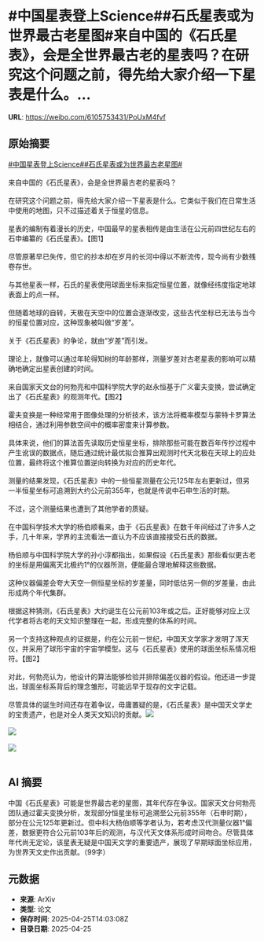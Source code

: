 # #中国星表登上Science##石氏星表或为世界最古老星图#来自中国的《石氏星表》，会是全世界最古老的星表吗？在研究这个问题之前，得先给大家介绍一下星表是什么。...

**URL**: https://weibo.com/6105753431/PoUxM4fvf

## 原始摘要

<a href="https://m.weibo.cn/search?containerid=231522type%3D1%26t%3D10%26q%3D%23%E4%B8%AD%E5%9B%BD%E6%98%9F%E8%A1%A8%E7%99%BB%E4%B8%8AScience%23&amp;extparam=%23%E4%B8%AD%E5%9B%BD%E6%98%9F%E8%A1%A8%E7%99%BB%E4%B8%8AScience%23" data-hide=""><span class="surl-text">#中国星表登上Science#</span></a><a href="https://m.weibo.cn/search?containerid=231522type%3D1%26t%3D10%26q%3D%23%E7%9F%B3%E6%B0%8F%E6%98%9F%E8%A1%A8%E6%88%96%E4%B8%BA%E4%B8%96%E7%95%8C%E6%9C%80%E5%8F%A4%E8%80%81%E6%98%9F%E5%9B%BE%23&amp;extparam=%23%E7%9F%B3%E6%B0%8F%E6%98%9F%E8%A1%A8%E6%88%96%E4%B8%BA%E4%B8%96%E7%95%8C%E6%9C%80%E5%8F%A4%E8%80%81%E6%98%9F%E5%9B%BE%23" data-hide=""><span class="surl-text">#石氏星表或为世界最古老星图#</span></a><br><br>来自中国的《石氏星表》，会是全世界最古老的星表吗？<br><br>在研究这个问题之前，得先给大家介绍一下星表是什么。它类似于我们在日常生活中使用的地图，只不过描述着关于恒星的信息。<br><br>星表的编制有着漫长的历史，中国最早的星表相传是由生活在公元前四世纪左右的石申编纂的《石氏星表》。【图1】<br><br>尽管原著早已失传，但它的抄本却在岁月的长河中得以不断流传，现今尚有少数残卷存世。<br><br>与其他星表一样，石氏的星表使用球面坐标来指定恒星位置，就像经纬度指定地球表面上的点一样。<br><br>但随着地球的自转，天极在天空中的位置会逐渐改变，这些古代坐标已无法与当今的恒星位置对应，这种现象被叫做“岁差”。<br><br>关于《石氏星表》的争论，就由“岁差”而引发。<br><br>理论上，就像可以通过年轮得知树的年龄那样，测量岁差对古老星表的影响可以精确地确定出星表创建的时间。<br><br>来自国家天文台的何勃亮和中国科学院大学的赵永恒基于广义霍夫变换，尝试确定出了《石氏星表》的观测年代。【图2】<br><br>霍夫变换是一种经常用于图像处理的分析技术，该方法将概率模型与蒙特卡罗算法相结合，通过利用参数空间中的概率密度来计算参数。<br><br>具体来说，他们的算法首先读取历史恒星坐标，排除那些可能在数百年传抄过程中产生讹误的数据点，随后通过统计最优拟合推算出观测时代天北极在天球上的应处位置，最终将这个推算位置逆向转换为对应的历史年代。<br><br>测量的结果发现，《石氏星表》中的一些恒星测量在公元125年左右更新过，但另一半恒星坐标可追溯到大约公元前355年，也就是传说中石申生活的时期。<br><br>不过，这个测量结果也遭到了其他学者的质疑。<br><br>在中国科学技术大学的杨伯顺看来，由于《石氏星表》在数千年间经过了许多人之手，几十年来，学界的主流看法一直认为不应该直接接受石氏的数据。<br><br>杨伯顺与中国科学院大学的孙小淳都指出，如果假设《石氏星表》那些看似更古老的坐标是用偏离天北极约1°的仪器所测，便能最合理地解释这些数据。<br><br>这种仪器偏差会夸大天空一侧恒星坐标的岁差量，同时低估另一侧的岁差量，由此形成两个年代集群。<br><br>根据这种猜测，《石氏星表》大约诞生在公元前103年或之后。正好能够对应上汉代学者将古老的天文知识整理在一起，形成完整的体系的时间。<br><br>另一个支持这种观点的证据是，约在公元前一世纪，中国天文学家才发明了浑天仪，并采用了球形宇宙的宇宙学模型。这与《石氏星表》使用的球面坐标系情况相符。【图2】<br><br>对此，何勃亮认为，他设计的算法能够检验并排除偏差仪器的假设。他还进一步提出，球面坐标系背后的理念雏形，可能远早于现存的文字记载。<br><br>尽管具体的诞生时间还存在着争议，毋庸置疑的是，《石氏星表》是中国天文学史的宝贵遗产，也是对全人类天文知识的贡献。<img style="" src="https://tvax2.sinaimg.cn/large/006Fd7o3gy1i0t6twq6abj30xc0xc1g7.jpg" referrerpolicy="no-referrer"><br><br><img style="" src="https://tvax4.sinaimg.cn/large/006Fd7o3gy1i0t6tx03hhj30wm0ugqd8.jpg" referrerpolicy="no-referrer"><br><br><img style="" src="https://tvax2.sinaimg.cn/large/006Fd7o3gy1i0t6u063msj30m80go130.jpg" referrerpolicy="no-referrer"><br><br>

## AI 摘要

中国《石氏星表》可能是世界最古老的星图，其年代存在争议。国家天文台何勃亮团队通过霍夫变换分析，发现部分恒星坐标可追溯至公元前355年（石申时期），部分在公元125年更新过。但中科大杨伯顺等学者认为，若考虑汉代测量仪器1°偏差，数据更符合公元前103年后的观测，与汉代天文体系形成时间吻合。尽管具体年代尚无定论，该星表无疑是中国天文学的重要遗产，展现了早期球面坐标应用，为世界天文史作出贡献。（99字）

## 元数据

- **来源**: ArXiv
- **类型**: 论文
- **保存时间**: 2025-04-25T14:03:08Z
- **目录日期**: 2025-04-25
